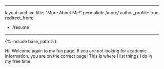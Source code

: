 <!------->
<!--layout: archive-->
<!--title: "More About Me!"-->
<!--permalink: /more/-->
<!--author_profile: true-->
<!--redirect_from:-->
<!--  - /resume-->
<!------->
<!---->
<!--{% include base_path %}-->
<!---->
<!--Hi! Welcome again to my fun page! If you are not looking for academic information, you are on the correct page! This is where I list things I do in my free time.-->
<!---->
<!------->
<!---->
<!--## 🎬 Movies I’ve Watched-->
<!---->
<!--I enjoy movies that make me think, laugh, or just feel deeply. From classic sci-fi to inspiring documentaries, I try to explore a variety of genres.-->
<!---->
<!--![Interstellar Poster](https://upload.wikimedia.org/wikipedia/en/b/bc/Interstellar_film_poster.jpg)-->
<!--_Interstellar – Time, space, and emotion in one film._-->
<!---->
<!--![The Grand Budapest Hotel](https://upload.wikimedia.org/wikipedia/en/a/a6/The_Grand_Budapest_Hotel_Poster.jpg)-->
<!--_The Grand Budapest Hotel – A colorful visual masterpiece._-->
<!---->
<!------->
<!---->
<!--## 🏃‍♂️ Running & Badminton-->
<!---->
<!--Running clears my mind, and badminton keeps me quick on my feet. Both are great for fitness and fun.-->
<!---->
<!--![Running](https://upload.wikimedia.org/wikipedia/commons/e/e6/Running_in_the_morning.jpg)-->
<!--_Morning runs are the best way to start the day._-->
<!---->
<!--![Badminton](https://upload.wikimedia.org/wikipedia/commons/e/ed/Badminton_racket_and_shuttlecock.jpg)-->
<!--_A good rally is better than coffee._-->
<!---->
<!------->
<!---->
<!--## 🌍 Travel Adventures-->
<!---->
<!--Nothing beats the joy of discovering new places. I love hiking, nature trails, and exploring new cities.-->
<!---->
<!--![Nature Trail](https://upload.wikimedia.org/wikipedia/commons/4/47/Forest_path.jpg)-->
<!--_Peaceful walks through green paths._-->
<!---->
<!--![Mountain Trip](https://upload.wikimedia.org/wikipedia/commons/0/0c/Mountain_landscape.jpg)-->
<!--_The view from the top is always worth it._-->

---

layout: archive
title: "More About Me!"
permalink: /more/
author_profile: true
redirect_from:

- /resume

---

{% include base_path %}

Hi! Welcome again to my fun page! If you are not looking for academic information, you are on the correct page! This is where I list things I do in my free time.
